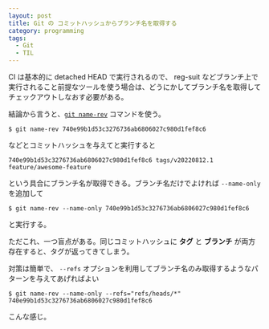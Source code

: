 ```yaml
---
layout: post
title: Git の コミットハッシュからブランチ名を取得する
category: programming
tags:
  - Git
  - TIL
---
```


CI は基本的に detached HEAD で実行されるので、 reg-suit などブランチ上で実行されること前提なツールを使う場合は、どうにかしてブランチ名を取得してチェックアウトしなおす必要がある。


結論から言うと、[`git name-rev`](https://git-scm.com/docs/git-name-rev) コマンドを使う。

```
$ git name-rev 740e99b1d53c3276736ab6806027c980d1fef8c6
```


などとコミットハッシュを与えてと実行すると

```
740e99b1d53c3276736ab6806027c980d1fef8c6 tags/v20220812.1 feature/awesome-feature
```

という具合にブランチ名が取得できる。ブランチ名だけでよければ `--name-only` を追加して


```
$ git name-rev --name-only 740e99b1d53c3276736ab6806027c980d1fef8c6
```

と実行する。

ただこれ、一つ盲点がある。同じコミットハッシュに __タグ__ と __ブランチ__ が両方存在すると、タグが返ってきてしまう。

対策は簡単で、 `--refs` オプションを利用してブランチ名のみ取得するようなパターンを与えてあげればよい


```
$ git name-rev --name-only --refs="refs/heads/*" 740e99b1d53c3276736ab6806027c980d1fef8c6
```

こんな感じ。
